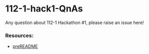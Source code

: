 # 112-1-hack1-QnAs
Any question about 112-1 Hackathon #1, please raise an issue here!

### Resources:
* [preREADME](https://www.notion.so/ric2k1/Hack1-preREADME-e7b7186f755d46cc953c302d300e0a97)
